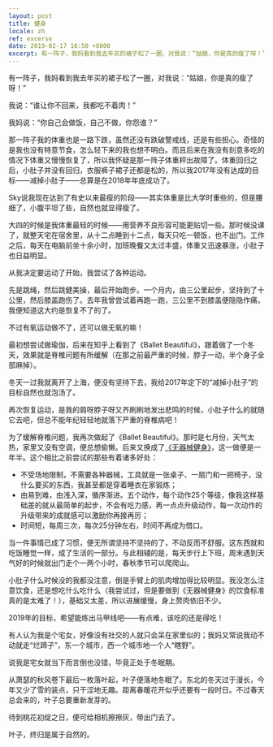 ```yaml
---
layout: post
title: 健身
locale: zh
ref: excerse
date: 2019-02-17 16:50 +0800
excerpt: 有一阵子，我妈看到我去年买的裙子松了一圈，对我说：“姑娘，你是真的瘦了呀！”我说：“谁让你不回来，我都吃不着肉！”我妈说：“你自己会做饭，自己不做，你怨谁？”
---
```


有一阵子，我妈看到我去年买的裙子松了一圈，对我说：“姑娘，你是真的瘦了呀！”

我说：“谁让你不回来，我都吃不着肉！”

我妈说：“你自己会做饭，自己不做，你怨谁？”

那一阵子我的体重也是一路下跌，虽然还没有跌破警戒线，还是有些担心。奇怪的是我也没有特意节食，怎么轻下来的我也想不明白。而且后来在我没有刻意多吃的情况下体重又慢慢恢复了，所以我怀疑是那一阵子体重秤出故障了。体重回归之后，小肚子并没有回归，衣服裤子裙子还都是松的，所以我2017年没有达成的目标——减掉小肚子——总算是在2018年年底成功了。

Sky说我现在达到了有史以来最瘦的阶段——其实体重是比大学时重些的，但是腰细了，小腹平坦了些，自然也就显得瘦了。

大四的时候是我体重最轻的时候——用营养不良形容可能更贴切一些。那时候没课了，就整天宅在宿舍里，从十二点睡到十二点，每天只吃一顿饭，也不出门。工作之后，每天在电脑前坐十余小时，加班晚餐又太过丰盛，体重又迅速暴涨，小肚子也日益明显。

从我决定要运动了开始，我尝试了各种运动。

先是跳绳，然后跳健美操，最后开始跑步。一个月内，由三公里起步，坚持到了十公里，然后膝盖跑伤了。去年我曾尝试着再跑一跑，三公里不到膝盖便隐隐作痛，我便知道这大约是恢复不了的了。

不过有氧运动做不了，还可以做无氧的嘛！

最初想尝试做瑜伽，后来在知乎上看到了《Ballet Beautiful》，跟着做了一个冬天，效果就是脊椎问题有所缓解（在那之前最严重的时候，脖子一动，半个身子全部麻掉）。

冬天一过我就离开了上海，便没有坚持下去，我给2017年定下的“减掉小肚子”的目标自然也就泡汤了。

再次恢复运动，是我的肩呀脖子呀又齐刷刷地发出悲鸣的时候，小肚子什么的就随它去吧，但总不能年纪轻轻地就落下严重的脊椎病吧！

为了缓解脊椎问题，我再次做起了《Ballet Beautiful》。那时是七月份，天气太热，家里又没有空调，便总想偷懒。后来又换成了[《无器械健身》](https://www.amazon.cn/dp/B00ZBLQ1QU)，这一做便是一年半。这个相比之前尝试的那些有着诸多好处：

* 不受场地限制，不需要各种器械，工具就是一张桌子、一扇门和一把椅子，没什么要买的东西，我甚至都是穿着睡衣在家锻炼；
* 由易到难，由浅入深，循序渐进。五个动作，每个动作25个等级，像我这样基础差的就从最简单的起步，不会有吃力感，再一点点升级动作，每一次动作的升级带来的成就感可以激励你再接再厉；
* 时间短，每周三次，每次25分钟左右，时间不再成为借口。

当一件事情已成了习惯，便无所谓坚持不坚持的了，不动反而不舒服。这东西就和吃饭睡觉一样，成了生活的一部分。与此相辅的是，每天步行上下班，周末遇到天气好的时候就出门走个一两个小时，春秋季节可以爬爬山。

小肚子什么时候没的我都没注意，倒是手臂上的肌肉增加得比较明显。我没怎么注意饮食，还是想吃什么吃什么（我尝试过，但是要做到《无器械健身》的饮食标准真的是太难了！），基础又太差，所以进展缓慢，身上赘肉依旧不少。

2019年的目标，希望能练出马甲线吧——有点难，该吃的还是得吃！

有人认为我是个宅女，好像没有社交的人就只会呆在家里似的；我妈又常说我动不动就走“烂蹄子”，东一个城市，西一个城市地一个人“瞎野”。

说我是宅女就当下而言倒也没错，毕竟正处于冬眠期。

从萧瑟的秋风卷下最后一枚落叶起，叶子便落地冬眠了。东北的冬天过于漫长，今年又少了雪的装点，只干涩地无趣。距离春暖花开似乎还要有一段时日。不过春天总会来的，叶子总要重新发芽的。

待到桃花初绽之日，便可给相机擦擦灰，带出门去了。

叶子，终归是属于自然的。
